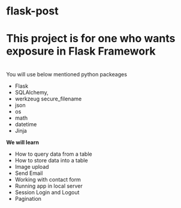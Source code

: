 # flask-post
<h1> This project is for one who wants exposure in Flask Framework</h1> <br/>
You will use below mentioned python packeages<br/>
<ul>
  <li>Flask</li>
  <li>SQLAlchemy,<br/>
  <li>werkzeug secure_filename</li>
  <li>json</li>
<li>os</li>
<li>math</li>
<li>datetime</li>
<li>Jinja</li>
</ul>

<b>We will learn </b>
<ul>
  <li>
How to query data from a table</li>
<li>How to store data into a table </li>
<li>Image upload</li>
<li>Send Email</li>
<li>Working with contact form</li>
<li>Running app in local server</li>
<li>Session Login and Logout</li>
  <li>Pagination</li>
</ul>
